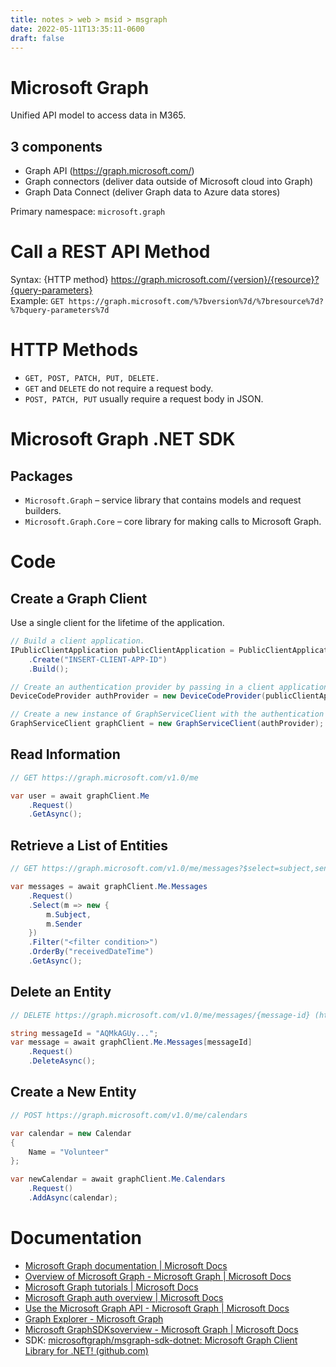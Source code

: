 ```yaml
---
title: notes > web > msid > msgraph
date: 2022-05-11T13:35:11-0600
draft: false
---
```

# Microsoft Graph
Unified API model to access data in M365.

## 3 components
- Graph API (https://graph.microsoft.com/)
- Graph connectors (deliver data outside of Microsoft cloud into Graph)
- Graph Data Connect (deliver Graph data to Azure data stores)

Primary namespace: `microsoft.graph`

# Call a REST API Method
Syntax:  {HTTP method} https://graph.microsoft.com/{version}/{resource}?{query-parameters}   
Example: `GET https://graph.microsoft.com/%7bversion%7d/%7bresource%7d?%7bquery-parameters%7d`

# HTTP Methods
- `GET, POST, PATCH, PUT, DELETE.`
- `GET` and `DELETE` do not require a request body.
- `POST, PATCH, PUT` usually require a request body in JSON.

# Microsoft Graph .NET SDK
## Packages
- `Microsoft.Graph` – service library that contains models and request builders.
- `Microsoft.Graph.Core` – core library for making calls to Microsoft Graph.

# Code
## Create a Graph Client
Use a single client for the lifetime of the application.
```cs
// Build a client application.
IPublicClientApplication publicClientApplication = PublicClientApplicationBuilder
    .Create("INSERT-CLIENT-APP-ID")
    .Build();

// Create an authentication provider by passing in a client application and graph scopes.
DeviceCodeProvider authProvider = new DeviceCodeProvider(publicClientApplication, graphScopes);

// Create a new instance of GraphServiceClient with the authentication provider.
GraphServiceClient graphClient = new GraphServiceClient(authProvider);
```

## Read Information
```cs
// GET https://graph.microsoft.com/v1.0/me

var user = await graphClient.Me
    .Request()
    .GetAsync();
```

## Retrieve a List of Entities
```cs
// GET https://graph.microsoft.com/v1.0/me/messages?$select=subject,sender&$filter=<somecondition>&orderBy=receivedDateTime

var messages = await graphClient.Me.Messages
    .Request()
    .Select(m => new {
        m.Subject,
        m.Sender
    })
    .Filter("<filter condition>")
    .OrderBy("receivedDateTime")
    .GetAsync();
```

## Delete an Entity
```cs
// DELETE https://graph.microsoft.com/v1.0/me/messages/{message-id} (https://graph.microsoft.com/v1.0/me/messages/%7bmessage-id%7d)

string messageId = "AQMkAGUy...";
var message = await graphClient.Me.Messages[messageId]
    .Request()
    .DeleteAsync();
```

## Create a New Entity
```cs
// POST https://graph.microsoft.com/v1.0/me/calendars

var calendar = new Calendar
{
    Name = "Volunteer"
};

var newCalendar = await graphClient.Me.Calendars
    .Request()
    .AddAsync(calendar);
```

# Documentation
- [Microsoft Graph documentation | Microsoft Docs](https://docs.microsoft.com/en-us/graph/)
- [Overview of Microsoft Graph - Microsoft Graph | Microsoft Docs](https://docs.microsoft.com/en-us/graph/overview)
- [Microsoft Graph tutorials | Microsoft Docs](https://docs.microsoft.com/en-us/graph/tutorials)
- [Microsoft Graph auth overview | Microsoft Docs](https://docs.microsoft.com/en-us/graph/auth/)
- [Use the Microsoft Graph API - Microsoft Graph | Microsoft Docs](https://docs.microsoft.com/en-us/graph/use-the-api)
- [Graph Explorer - Microsoft Graph](https://developer.microsoft.com/en-us/graph/graph-explorer)
- [Microsoft GraphSDKsoverview - Microsoft Graph | Microsoft Docs](https://docs.microsoft.com/en-us/graph/sdks/sdks-overview)
- SDK: [microsoftgraph/msgraph-sdk-dotnet: Microsoft Graph Client Library for .NET! (github.com)](https://github.com/microsoftgraph/msgraph-sdk-dotnet)
